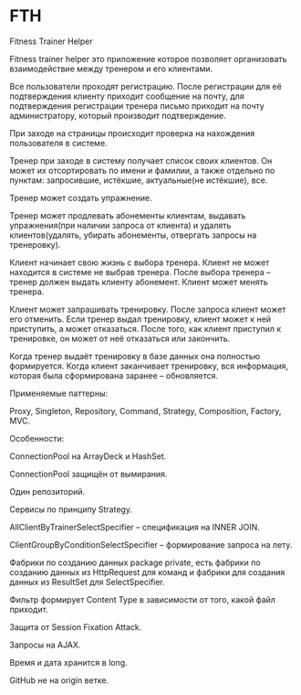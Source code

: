 # FTH
Fitness Trainer Helper



Fitness trainer helper это приложение которое позволяет организовать взаимодействие между тренером и его клиентами. 

Все пользователи проходят регистрацию. После регистрации для её подтверждения клиенту приходит сообщение на почту, для подтверждения регистрации тренера письмо приходит на почту администратору, который производит подтверждение.

При заходе на страницы происходит проверка на нахождения пользователя в системе.

Тренер при заходе в систему получает список своих клиентов. Он может их отсортировать по имени и фамилии, а также отдельно по пунктам: запросившие, истёкшие, актуальные(не истёкшие), все.

Тренер может создать упражнение.

Тренер может продлевать абонементы клиентам, выдавать упражнения(при наличии запроса от клиента) и удалять клиентов(удалять, убирать абонементы, отвергать запросы на тренеровку).

Клиент начинает свою жизнь с выбора тренера. Клиент не может находится в системе не выбрав тренера. После выбора тренера – тренер должен выдать клиенту абонемент. Клиент может менять тренера.

Клиент может запрашивать тренировку. После запроса клиент может его отменить. Если тренер выдал тренировку, клиент может к ней приступить, а может отказаться. После того, как клиент приступил к тренировке, он может от неё отказаться или закончить.

Когда тренер выдаёт тренировку в базе данных она полностью формируется. Когда клиент заканчивает тренировку, вся информация, которая была сформирована заранее – обновляется.

Применяемые паттерны:

Proxy, Singleton, Repository, Command, Strategy, Composition, Factory, MVC.

Особенности:

ConnectionPool на ArrayDeck и HashSet.

ConnectionPool защищён от вымирания.

Один репозиторий.

Сервисы по принципу Strategy.

AllClientByTrainerSelectSpecifier – спецификация на INNER JOIN.

ClientGroupByConditionSelectSpecifier – формирование запроса на лету.

Фабрики по созданию данных package private, есть фабрики по созданию данных из HttpRequest для команд и фабрики для создания данных из ResultSet для SelectSpecifier.

Фильтр формирует Content Type в зависимости от того, какой файл приходит.

Защита от Session Fixation Attack.

Запросы на AJAX.

Время и дата хранится в long.

GitHub не на origin ветке.
